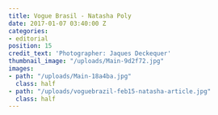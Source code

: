 ```yaml
---
title: Vogue Brasil - Natasha Poly
date: 2017-01-07 03:40:00 Z
categories:
- editorial
position: 15
credit_text: 'Photographer: Jaques Deckequer'
thumbnail_image: "/uploads/Main-9d2f72.jpg"
images:
- path: "/uploads/Main-18a4ba.jpg"
  class: half
- path: "/uploads/voguebrazil-feb15-natasha-article.jpg"
  class: half
---
```


